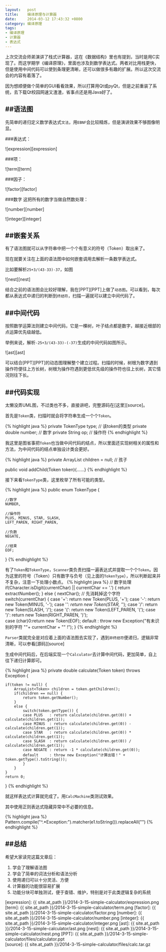 ```yaml
--- 
layout:   post
title:    编译原理与计算器
date:     2014-03-12 17:43:32 +0800
category: 编译原理
tags: 
- 编译原理
- 计算器
- 表达式
---
```


上次交流会师弟演讲了栈式计算器，这在《数据结构》里也有提到，当时是用C实现了。而这学期学《编译原理》，里面也涉及到数学表达式。两者对比用栈更快，但是使用中间代码可以使到条理更清晰，还可以做很多有趣的扩展。所以这次交流会的内容有着落了。

因为想顺便做个简单的GUI看看效果，所以打算用Qt或pyQt，但是之前重装了系统，去下载Qt校园网速又渣渣，省事点还是用Java好了。

##语法图
---------

先简单的递归定义数学表达式`文法`，用`EBNF`会比较精炼，但是演讲效果不够图像明显。

###表达式：

![expression][expression]

<!--more-->

###项：

![term][term]

###因子：

![factor][factor]

###数字
这把所有的数字当做自然数处理：

![number][number]

![integer][integer]

##嵌套关系
----------

有了语法图就可以从字符串中把一个个有意义的符号（Token）取出来了。

现在就要关注在上面的语法图中如何嵌套调用去解析一条数学表达式。

比如要解析`25+3/(43-33)-37`，如图

![nest][nest]

结合之前的语法图会比较好理解，我在[PPT][PPT]上做了`动态图`。可以看到，每次都从表达式中递归的判断到`终结符`，扫描一遍就可以建立中间代码了。

##中间代码
---------

按照数学运算法则建立中间代码，它是一棵树，叶子结点都是数字，越接近根部的点运算优先级越低。

举例来说，解析`-25+3/(43-33)-(-37)`生成的中间代码如图所示。

![ast][ast]

可以结合[PPT][PPT]的动态图理解整个建立过程。扫描的时候，树根为数字遇到操作符便往上方长树，树根为操作符遇到更低优先级的操作符也往上长树，其它情况则往下长。

##代码实现
-----------

太懒没弄UML图，不过类也不多，直接讲吧，完整源码在[这里][source]。

首先是`Token`类，扫描时就会将字符串生成一个个`Token`。

{% highlight java %}
private TokenType type; // 该token的类型
private double number;  // 数字
private String op;      // 操作符
{% endhighlight %}

我这里是图省事把`Token`也当做中间代码的结点，所以里面还实现树相关的属性和方法，为中间代码的结点单独设计类会更好。

{% highlight java %}
private ArrayList<Token> children = null; // 孩子

public void addChild(Token token){......}
{% endhighlight %}

接下来看`TokenType`类，这里枚举了所有可能的类型。

{% highlight java %}
public enum TokenType {
	
	//数字
	NUMBER,
	
	//操作符
	PLUS, MINUS, STAR, SLASH,
	LEFT_PAREN, RIGHT_PAREN,
    
	//负数
	NEGATE,
	
	//结束
	EOF;
}
{% endhighlight %}

有了`Token`和`TokenType`，`Scanner`类负责扫描一遍表达式并提取一个个`Token`。因为这里的符号（Token）只有数字与负号（见上面的`TokenType`），所以判断起来并不复杂，注意一下处理小数点。
{% highlight java %}
// 数字处理
if(Character.isDigit(currentChar) || currentChar == '.') {
	return extractNumber();
}
else {
	nextChar(); // 先消耗掉这个字符
	switch(currentChar) {
	case '+': return new Token(PLUS, '+'); 
	case '-': return new Token(MINUS, '-'); 
	case '*': return new Token(STAR, '*');
	case '/': return new Token(SLASH, '/'); 
	case '(': return new Token(LEFT_PAREN, '('); 
	case ')': return new Token(RIGHT_PAREN, ')');  
	case (char)0:return new Token(EOF); 
	default : throw new Exception("有未识别的字符 \""+ currentChar + "\" !");
}
{% endhighlight %}

`Parser`类就完全是对应着上面的语法图去实现了，遇到`非终结符`便递归，逻辑非常清晰，可以参看[源码][source]

生成中间代码后，在后端实现一个`Calculator`去计算中间代码，更加简单，自上往下递归计算即可。

{% highlight java %}
private double calculate(Token token) throws Exception {
	
	if(token != null) {
		ArrayList<Token> children = token.getChildren();
		if(children == null) {
			return token.getNumber();
		}
		else {
			switch(token.getType()) {
			case PLUS   : return calculate(children.get(0)) + calculate(children.get(1));
			case MINUS  : return calculate(children.get(0)) - calculate(children.get(1));
			case STAR   : return calculate(children.get(0)) * calculate(children.get(1));
			case SLASH  : return calculate(children.get(0)) / calculate(children.get(1));
			case NEGATE : return -1 * calculate(children.get(0));
			default     : throw new Exception("计算出错！" + token.getType().toString());
			}
		}
	}
	return 0;
}
{% endhighlight %}

就这样表达式计算就完成了。用`CalcMachine`类测试效果。

其中使用正则表达式隐藏异常中不必要的信息。

{% highlight java %}
Pattern.compile("^.*Exception:").matcher(e1.toString()).replaceAll("")
{% endhighlight %}

##总结
-------

希望大家读完这篇文章后：

1. 学会了理解语法图
2. 学会了简单的词法分析和语法分析
3. 使用递归可以十分灵活、方便
4. 计算器的功能很容易扩展
5. 功能分块可单独测试，便于查错、维护，特别是对于此类逻辑复杂的系统


[expression]: {{ site.at_path }}/2014-3-15-simple-calculator/expression.png
[term]:       {{ site.at_path }}/2014-3-15-simple-calculator/term.png
[factor]:     {{ site.at_path }}/2014-3-15-simple-calculator/factor.png
[number]:     {{ site.at_path }}/2014-3-15-simple-calculator/number.png
[integer]:    {{ site.at_path }}/2014-3-15-simple-calculator/integer.png
[ast]:        {{ site.at_path }}/2014-3-15-simple-calculator/ast.png
[nest]:       {{ site.at_path }}/2014-3-15-simple-calculator/nest.png
[PPT]:        {{ site.at_path }}/2014-3-15-simple-calculator/files/calculator.ppt	
[source]:     {{ site.at_path }}/2014-3-15-simple-calculator/files/calc.tar.gz

